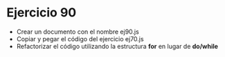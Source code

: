 # Ejercicio 90

- Crear un documento con el nombre ej90.js
- Copiar y pegar el código del ejercicio ej70.js
- Refactorizar el código utilizando la estructura **for** en lugar de **do/while**
